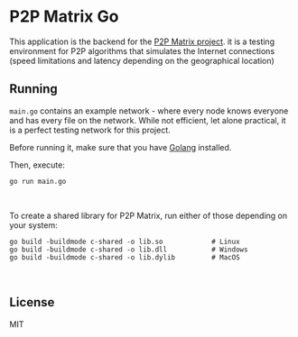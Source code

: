# P2P Matrix Go

This application is the backend for the [P2P Matrix project](https://github.com/marchellodev/p2p_matrix). it is a
testing environment for P2P algorithms that simulates the Internet connections (speed limitations and latency depending
on the geographical location)

## Running

`main.go` contains an example network - where every node knows everyone and has every file on the network. While not
efficient, let alone practical, it is a perfect testing network for this project.

Before running it, make sure that you have [Golang](https://golang.org/dl) installed.

Then, execute:
```shell
go run main.go
```
<br>

To create a shared library for P2P Matrix, run either of those depending on your system:
```shell
go build -buildmode c-shared -o lib.so            # Linux
go build -buildmode c-shared -o lib.dll           # Windows
go build -buildmode c-shared -o lib.dylib         # MacOS
```
<br>

## License

MIT
